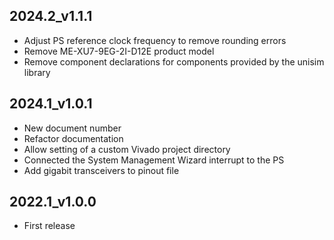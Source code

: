 ## 2024.2_v1.1.1
* Adjust PS reference clock frequency to remove rounding errors
* Remove ME-XU7-9EG-2I-D12E product model
* Remove component declarations for components provided by the unisim library

## 2024.1_v1.0.1
* New document number
* Refactor documentation
* Allow setting of a custom Vivado project directory
* Connected the System Management Wizard interrupt to the PS
* Add gigabit transceivers to pinout file

## 2022.1_v1.0.0
* First release
